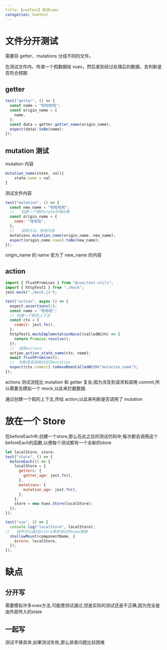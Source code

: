 ```yaml
---
title:【vueTest】测试vuex
categories: VueTest
---
```


# 文件分开测试

需要将 getter、mutations 分成不同的文件。

在测试文件内，传递一个假数据给 vuex，然后拿到经过处理后的数据，去判断是否符合预期

## getter

```js
test("getter", () => {
  const name = "啦啦啦啦";
  const origin_name = {
    name,
  };
  const data = getter.getter_name(origin_name);
  expect(data).toBe(name);
});
```

## mutation 测试

mutation 内容

```js
mutation_name(state, val){
    state.name = val
}
```

测试文件内容

```js
test("mutation", () => {
  const new_name = "啦啦啦啦";
  //   创建一个假的state存储对象
  const origin_name = {
    name: "哇哇哇",
  };
  //   调用方法，修改内容
  mutations.mutation_name(origin_name, new_name);
  expect(origin_name.name).toBe(new_name);
});
```

origin_name 的 name 变为了 new_name 的内容

## action

```js
import { flushPromises } from "@vue/test-utils";
import { httpTest1 } from "./mock";
jest.mock("./mock.js");

test("action", async () => {
  expect.assertions(1);
  const name = "哈哈哈";
  // 创建一个假的上下文
  const ctx = {
    commit: jest.fn(),
  };
  httpTest1.mockImplemntationNoce((calledWith) => {
    return Promise.resolve();
  });
  //  调用actions
  action.action_state_name(ctx, name);
  await flushPromises();
  //  判断是否调用对应的mutation
  expect(ctx.commit).toHaveBeenCalledWith("mutation_name");
});
```

actions 测试流程比 mutation 和 getter 复杂,因为涉及到请求和调用 commit,所以需要去模拟一个 mock,以此来拦截数据.

通过创建一个假的上下文,传给 action,以此来判断是否调用了 mutation

# 放在一个 Store

在beforeEach中,创建一个store,那么在此之后的测试代码中,每次都会调用这个beforeEach的函数,以便每个测试都有一个全新的store

```js
let localStore, store;
test("store", () => {
  beforeEach(() => {
    localStore = {
      getters: {
        getter_age: jest.fn(),
      },
      mutations: {
        mutation_age: jest.fn(),
      },
    };
    store = new Vuex.Store(localStore);
  });
});

test("vue", () => {
  console.log("localStore", localStore);
//   组件可以通过$store拿到测试的vuex数据
  shallowMount(componentName, {
    $store: localStore,
  });
});
```

# 缺点

## 分开写

需要模拟许多vuex方法,可能使测试通过,但是实际的测试还是不正确,因为完全是由外部传入的state

## 一起写

测试不够具体,如果测试失败,那么排查问题比较困难